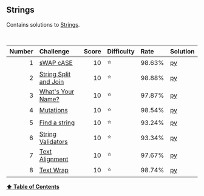 
## Strings
Contains solutions to [Strings](https://www.hackerrank.com/domains/python?filters%5Bsubdomains%5D%5B%5D=py-strings).

<br/>

Number   |   Challenge                                                                                                               |   Score   |   Difficulty   |   Rate     |   Solution                                                                                                       
--:      |   :--                                                                                                                     |   --:     |   :--          |   :--      |   :--                                                                                                            
1        |   [sWAP cASE](https://www.hackerrank.com/challenges/swap-case?isFullScreen=true)                                          |   10      |   :star:       |   98.63%   |   [py](https://github.com/jaimiles23/HackerRank_Solutions/blob/master/python/03_strings/01_swapcase.py)          
2        |   [String Split and Join](https://www.hackerrank.com/challenges/python-string-split-and-join/problem?isFullScreen=true)   |   10      |   :star:       |   98.88%   |   [py](https://github.com/jaimiles23/HackerRank_Solutions/blob/master/python/03_strings/02_stringsplitandjoin.py)
3        |   [What's Your Name?](https://www.hackerrank.com/challenges/whats-your-name?isFullScreen=true)                            |   10      |   :star:       |   97.87%   |   [py](https://github.com/jaimiles23/HackerRank_Solutions/blob/master/python/03_strings/03_whatsyourname.py)     
4        |   [Mutations](https://www.hackerrank.com/challenges/python-mutations?isFullScreen=true)                                   |   10      |   :star:       |   98.54%   |   [py](https://github.com/jaimiles23/HackerRank_Solutions/blob/master/python/03_strings/04_mutations.py)         
5        |   [Find a string](https://www.hackerrank.com/challenges/find-a-string?isFullScreen=true)                                  |   10      |   :star:       |   93.24%   |   [py](https://github.com/jaimiles23/HackerRank_Solutions/blob/master/python/03_strings/05_findastring.py)       
6        |   [String Validators](https://www.hackerrank.com/challenges/string-validators?isFullScreen=true)                          |   10      |   :star:       |   93.34%   |   [py](https://github.com/jaimiles23/HackerRank_Solutions/blob/master/python/03_strings/06_stringvalidators.py)  
7        |   [Text Alignment](https://www.hackerrank.com/challenges/text-alignment/problem?isFullScreen=true)                        |   10      |   :star:       |   97.67%   |   [py](https://github.com/jaimiles23/HackerRank_Solutions/blob/master/python/03_strings/07_textalignment.py)     
8        |   [Text Wrap](https://www.hackerrank.com/challenges/text-wrap?isFullScreen=true)                                          |   10      |   :star:       |   98.74%   |   [py](https://github.com/jaimiles23/HackerRank_Solutions/blob/master/python/03_strings/08_textwrap.py)          



<b><a href="#hackerrank">:arrow_up: Table of Contents</a></b>
<br/>
<br/>


